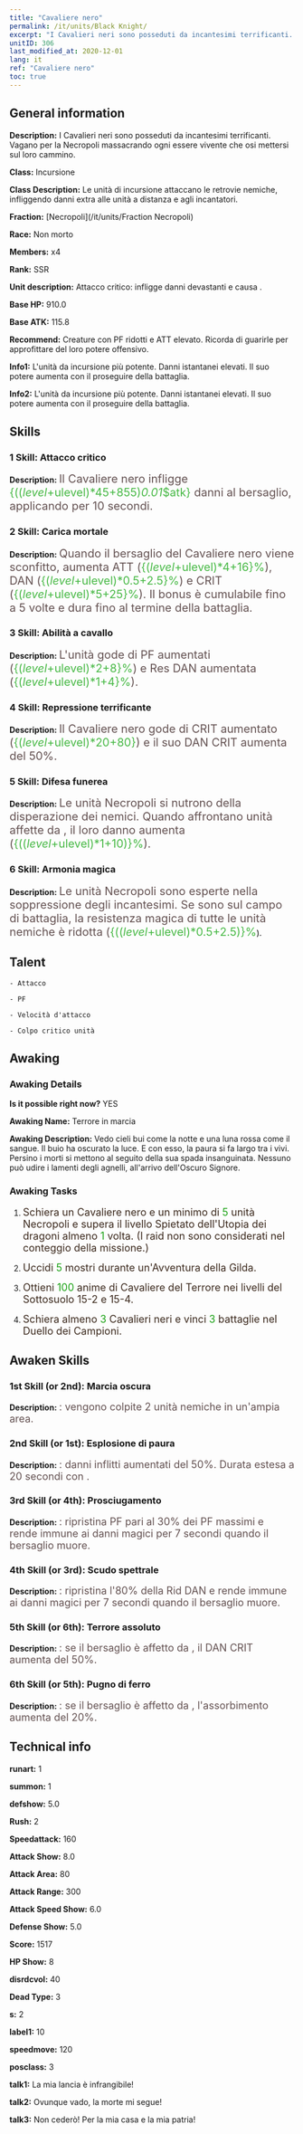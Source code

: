 ```yaml
---
title: "Cavaliere nero"
permalink: /it/units/Black Knight/
excerpt: "I Cavalieri neri sono posseduti da incantesimi terrificanti. Vagano per la Necropoli massacrando ogni essere vivente che osi mettersi sul loro cammino."
unitID: 306
last_modified_at: 2020-12-01
lang: it
ref: "Cavaliere nero"
toc: true
---
```

## General information
 **Description:** I Cavalieri neri sono posseduti da incantesimi terrificanti. Vagano per la Necropoli massacrando ogni essere vivente che osi mettersi sul loro cammino.

 **Class:** Incursione

 **Class Description:** Le unità di incursione attaccano le retrovie nemiche, infliggendo danni extra alle unità a distanza e agli incantatori.

 **Fraction:** [Necropoli](/it/units/Fraction Necropoli)

 **Race:** Non morto

 **Members:** x4

 **Rank:** SSR

 **Unit description:** Attacco critico: infligge danni devastanti e causa <Morale basso>.

 **Base HP:** 910.0

 **Base ATK:** 115.8

 **Recommend:** Creature con PF ridotti e ATT elevato. Ricorda di guarirle per approfittare del loro potere offensivo.

 **Info1:** L'unità da incursione più potente. Danni istantanei elevati. Il suo potere aumenta con il proseguire della battaglia.

 **Info2:** L'unità da incursione più potente. Danni istantanei elevati. Il suo potere aumenta con il proseguire della battaglia.

## Skills
### 1 Skill: Attacco critico
 **Description:** <span style="color: #645252;font-size:20px">Il Cavaliere nero infligge </span><span style="color: black"><span style="color: #48b946;font-size:20px">{(($level+$ulevel)*45+855)*0.01*$atk}</span><span style="color: black"><span style="color: #645252;font-size:20px"> danni al bersaglio, applicando </span><span style="color: black"><span style="color: #48b946;font-size:20px"><Morale basso></span><span style="color: black"><span style="color: #645252;font-size:20px"> per 10 secondi.</span><span style="color: black">

### 2 Skill: Carica mortale
 **Description:** <span style="color: #645252;font-size:20px">Quando il bersaglio del Cavaliere nero viene sconfitto, aumenta ATT (</span><span style="color: black"><span style="color: #48b946;font-size:20px">{($level+$ulevel)*4+16}%</span><span style="color: black"><span style="color: #645252;font-size:20px">), DAN (</span><span style="color: black"><span style="color: #48b946;font-size:20px">{($level+$ulevel)*0.5+2.5}%</span><span style="color: black"><span style="color: #645252;font-size:20px">) e CRIT (</span><span style="color: black"><span style="color: #48b946;font-size:20px">{($level+$ulevel)*5+25}%</span><span style="color: black"><span style="color: #645252;font-size:20px">). Il bonus è cumulabile fino a 5 volte e dura fino al termine della battaglia.</span><span style="color: black">

### 3 Skill: Abilità a cavallo
 **Description:** <span style="color: #645252;font-size:20px">L'unità gode di PF aumentati (</span><span style="color: black"><span style="color: #48b946;font-size:20px">{($level+$ulevel)*2+8}%</span><span style="color: black"><span style="color: #645252;font-size:20px">) e Res DAN aumentata (</span><span style="color: black"></span><span style="color: black"><span style="color: #48b946;font-size:20px">{($level+$ulevel)*1+4}%</span><span style="color: black"><span style="color: #645252;font-size:20px">).</span><span style="color: black">

### 4 Skill: Repressione terrificante
 **Description:** <span style="color: #645252;font-size:20px">Il Cavaliere nero gode di CRIT aumentato (</span><span style="color: black"><span style="color: #48b946;font-size:20px">{($level+$ulevel)*20+80}</span><span style="color: black"><span style="color: #645252;font-size:20px">) e il suo DAN CRIT aumenta del 50%.</span><span style="color: black">

### 5 Skill: Difesa funerea
 **Description:** <span style="color: #645252;font-size:20px">Le unità Necropoli si nutrono della disperazione dei nemici. Quando affrontano unità affette da <Morale basso>, il loro danno aumenta (</span><span style="color: black"><span style="color: #48b946;font-size:20px">{(($level+$ulevel)*1+10)}%</span><span style="color: black"><span style="color: #645252;font-size:20px">).</span><span style="color: black">

### 6 Skill: Armonia magica
 **Description:** <span style="color: #645252;font-size:20px">Le unità Necropoli sono esperte nella soppressione degli incantesimi. Se sono sul campo di battaglia, la resistenza magica di tutte le unità nemiche è ridotta (</span><span style="color: black"><span style="color: #48b946;font-size:20px">{(($level+$ulevel)*0.5+2.5)}%</span><span style="color: black">).

## Talent

    - Attacco

    - PF

    - Velocità d'attacco

    - Colpo critico unità

## Awaking
### Awaking Details
 **Is it possible right now?** YES

 **Awaking Name:** Terrore in marcia

 **Awaking Description:** Vedo cieli bui come la notte e una luna rossa come il sangue. Il buio ha oscurato la luce. E con esso, la paura si fa largo tra i vivi. Persino i morti si mettono al seguito della sua spada insanguinata. Nessuno può udire i lamenti degli agnelli, all'arrivo dell'Oscuro Signore.

### Awaking Tasks
 1. <span style="color: #3c2a1e;font-size:18px">Schiera un Cavaliere nero e un minimo di </span><span style="color: #1ca216;font-size:18px">5</span><span style="color: #3c2a1e;font-size:18px"> unità Necropoli e supera il livello Spietato dell'Utopia dei dragoni almeno </span><span style="color: #1ca216;font-size:18px">1</span><span style="color: #3c2a1e;font-size:18px"> volta. (I raid non sono considerati nel conteggio della missione.)</span>

 2. <span style="color: #3c2a1e;font-size:18px">Uccidi </span><span style="color: #1ca216;font-size:18px">5</span><span style="color: #3c2a1e;font-size:18px"> mostri durante un'Avventura della Gilda.</span>

 3. <span style="color: #3c2a1e;font-size:18px">Ottieni </span><span style="color: #1ca216;font-size:18px">100</span><span style="color: #3c2a1e;font-size:18px"> anime di Cavaliere del Terrore nei livelli del Sottosuolo 15-2 e 15-4.</span>

 4. <span style="color: #3c2a1e;font-size:18px">Schiera almeno </span><span style="color: #1ca216;font-size:18px">3</span><span style="color: #3c2a1e;font-size:18px"> Cavalieri neri e vinci </span><span style="color: #1ca216;font-size:18px">3</span><span style="color: #3c2a1e;font-size:18px"> battaglie nel Duello dei Campioni.</span>

## Awaken Skills

### 1st Skill (or 2nd): Marcia oscura
 **Description:** <span style="color: #48b946;font-size:18px"><Attacco critico></span><span style="color: #645252;font-size:18px">: vengono colpite 2 unità nemiche in un'ampia area.</span>

### 2nd Skill (or 1st): Esplosione di paura
 **Description:** <span style="color: #48b946;font-size:18px"><Attacco critico></span><span style="color: #645252;font-size:18px">: danni inflitti aumentati del 50%. Durata estesa a 20 secondi con <Morale basso>.</span>

### 3rd Skill (or 4th): Prosciugamento
 **Description:** <span style="color: #48b946;font-size:18px"><Carica mortale></span><span style="color: #645252;font-size:18px">: ripristina PF pari al 30% dei PF massimi e rende immune ai danni magici per 7 secondi quando il bersaglio muore.</span>

### 4th Skill (or 3rd): Scudo spettrale
 **Description:** <span style="color: #48b946;font-size:18px"><Carica mortale></span><span style="color: #645252;font-size:18px">: ripristina l'80% della Rid DAN e rende immune ai danni magici per 7 secondi quando il bersaglio muore.</span>

### 5th Skill (or 6th): Terrore assoluto
 **Description:** <span style="color: #48b946;font-size:18px"><Repressione terrificante></span><span style="color: #645252;font-size:18px">: se il bersaglio è affetto da <Morale basso>, il DAN CRIT aumenta del 50%.</span>

### 6th Skill (or 5th): Pugno di ferro
 **Description:** <span style="color: #48b946;font-size:18px"><Repressione terrificante></span><span style="color: #645252;font-size:18px">: se il bersaglio è affetto da <Morale basso>, l'assorbimento aumenta del 20%.</span>

## Technical info
 **runart:** 1

 **summon:** 1

 **defshow:** 5.0

 **Rush:** 2

 **Speedattack:** 160

 **Attack Show:** 8.0

 **Attack Area:** 80

 **Attack Range:** 300

 **Attack Speed Show:** 6.0

 **Defense Show:** 5.0

 **Score:** 1517

 **HP Show:** 8

 **disrdcvol:** 40

 **Dead Type:** 3

 **s:** 2

 **label1:** 10

 **speedmove:** 120

 **posclass:** 3

 **talk1:** La mia lancia è infrangibile!

 **talk2:** Ovunque vado, la morte mi segue!

 **talk3:** Non cederò! Per la mia casa e la mia patria!

